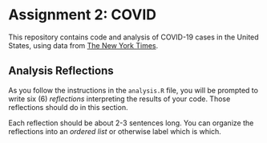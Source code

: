 # Assignment 2: COVID
This repository contains code and analysis of COVID-19 cases in the United States, using data from [The New York Times](https://github.com/nytimes/covid-19-data/).


## Analysis Reflections
As you follow the instructions in the `analysis.R` file, you will be prompted to write six (6) _reflections_ interpreting the results of your code. Those reflections should do in this section.

Each reflection should be about 2-3 sentences long. You can organize the reflections into an _ordered list_ or otherwise label which is which.
